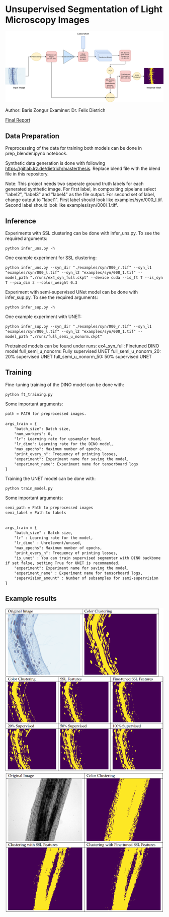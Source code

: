 # Unsupervised Segmentation of Light Microscopy Images

![Alt text](figures/model_uns.png)

Author: Baris Zongur
Examiner: Dr. Felix Dietrich

[Final Report](https://mediatum.ub.tum.de/doc/1728106/zmn1hd1dca017942wfywzl76d.pdf)

## Data Preparation

Preprocessing of the data for training both models can be done in prep_blender.ipynb notebook.

Synthetic data generation is done with following https://gitlab.lrz.de/dietrich/masterthesis. Replace blend file with the blend file
in this repository. 

Note: This project needs two seperate ground truth labels for each generated synthetic image. For first label, in compositing pipelane select "label2", "label3" and "label4" as the file output. For second set of label, change output to "label1". First label should look like 
examples/syn/000_l.tif. Second label should look like examples/syn/000l_1.tiff.  



## Inference

Experiments with SSL clustering can be done with infer_uns.py. To see the required arguments:

```
python infer_uns.py -h
```

One example experiment for SSL clustering:
```
python infer_uns.py --syn_dir "./examples/syn/000_r.tif" --syn_l1 "examples/syn/000_l.tif" --syn_l2 "examples/syn/000_1.tif" --model_path "./runs/ex4_syn_full.ckpt" --device cuda --is_ft T --is_syn T --pca_dim 3 --color_weight 0.3
```


Experiment with semi-supervised UNet model can be done with infer_sup.py. To see the required arguments:
```
python infer_sup.py -h
```
One example experiment with UNET:
```
python infer_sup.py --syn_dir "./examples/syn/000_r.tif" --syn_l1 "examples/syn/000_l.tif" --syn_l2 "examples/syn/000_1.tif" --model_path "./runs/full_semi_u_nonorm.ckpt" 
```



Pretrained models can be found under runs:
ex4_syn_full: Finetuned DINO model
full_semi_u_nonorm: Fully supervised UNET
full_semi_u_nonorm_20: 20% supervised UNET
full_semi_u_nonorm_50: 50% supervised UNET


## Training

Fine-tuning training of the DINO model can be done with:

```
python ft_training.py
```

Some important arguments:
```
path = PATH for preprocessed images.

args_train = {
    "batch_size": Batch size,
    "num_workers": 0,
    "lr": Learning rate for upsampler head,
    "lr_dino": Learning rate for the DINO model,
    "max_epochs": Maximum number of epochs,
    "print_every_n": Frequency of printing losses,
    "experiment": Experiment name for saving the model,
    "experiment_name": Experiment name for tensorboard logs
}

```
Training the UNET model can be done with:
```
python train_model.py
```
Some important arguments:

```
semi_path = Path to preprocessed images
semi_label = Path to labels


args_train = {
    "batch_size" : Batch size,
    "lr" : Learning rate for the model,
    "lr_dino" : Unrelevent/unused,
    "max_epochs": Maximum number of epochs,
    "print_every_n": Frequency of printing losses,
    "is_unet" : You can train supervised segmenter with DINO backbone if set false, setting True for UNET is recommended,
    "experiment": Experiment name for saving the model,
    "experiment_name" : Experiment name for tensorboard logs,
    "supervision_amount" : Number of subsamples for semi-supervision
}
```

## Example results


![Alt text](figures/ex1.png)
![Alt text](figures/ex2.png)


